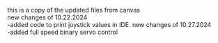 this is a copy of the updated files from canvas <br/>
new changes of 10.22.2024 <br/>
-added code to print joystick values in IDE.
new changes of 10.27.2024 <br/>
-added full speed binary servo control
